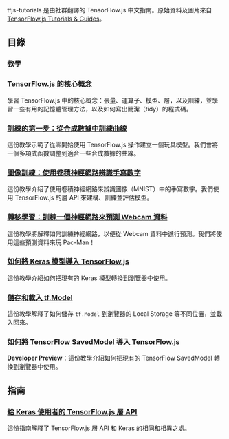 tfjs-tutorials 是由社群翻譯的 TensorFlow.js 中文指南。原始資料及圖片來自 [TensorFlow.js Tutorials & Guides](https://js.tensorflow.org/tutorials/)。

## 目錄

### 教學

### [TensorFlow.js 的核心概念](/tutorials/core-concepts.md)

學習 TensorFlow.js 中的核心概念：張量、運算子、模型、層，以及訓練，並學習一些有用的記憶體管理方法，以及如何寫出簡潔（tidy）的程式碼。

### [訓練的第一步：從合成數據中訓練曲線](/tutorials/fit-curve.md)

這份教學示範了從零開始使用 TensorFlow.js 操作建立一個玩具模型。我們會將一個多項式函數調整到適合一些合成數據的曲線。

### [圖像訓練：使用卷積神經網路辨識手寫數字](/tutorials/mnist.md)

這份教學介紹了使用卷積神經網路來辨識圖像（MNIST）中的手寫數字。我們使用 TensorFlow.js 的層 API 來建構、訓練並評估模型。

### [轉移學習：訓練一個神經網路來預測 Webcam 資料](/tutorials/webcam-transfer-learning.md)

這份教學將解釋如何訓練神經網路，以便從 Webcam 資料中進行預測。我們將使用這些預測資料來玩 Pac-Man！

### [如何將 Keras 模型導入 TensorFlow.js](/tutorials/import-keras.md)

這份教學介紹如何把現有的 Keras 模型轉換到瀏覽器中使用。

### [儲存和載入 tf.Model](/tutorials/model-save-load.md)

這份教學解釋了如何儲存 `tf.Model` 到瀏覽器的 Local Storage 等不同位置，並載入回來。

### [如何將 TensorFlow SavedModel 導入 TensorFlow.js](https://github.com/tensorflow/tfjs-converter)

**Developer Preview**：這份教學介紹如何把現有的 TensorFlow SavedModel 轉換到瀏覽器中使用。

## 指南

### [給 Keras 使用者的 TensorFlow.js 層 API](/tutorials/tfjs-layers-for-keras-users.md)

這份指南解釋了 TensorFlow.js 層 API 和 Keras 的相同和相異之處。
